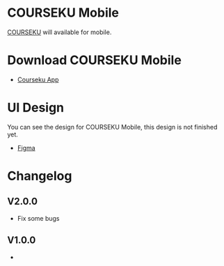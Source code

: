 # COURSEKU Mobile

[COURSEKU](http://courseku.herokuapp.com) will available for mobile.

# Download COURSEKU Mobile
- [Courseku App](https://bit.ly/app-courseku)

# UI Design
You can see the design for COURSEKU Mobile, this design is not finished yet.
- [Figma](https://www.figma.com/file/3QpuOrLDPobFBIii30RBHe/Untitled?node-id=12%3A74)

# Changelog

## V2.0.0 ##
- Fix some bugs

## V1.0.0 ##
-
